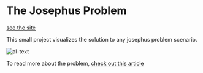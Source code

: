 # The Josephus Problem

[see the site](https://yukseltron.github.io/Josephus-Problem/)

This small project visualizes the solution to any josephus problem scenario.

![al-text]("https://i.imgur.com/XtqX78k.gif")


To read more about the problem, [check out this article](https://en.wikipedia.org/wiki/Josephus_problem)
